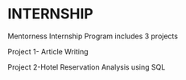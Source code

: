 # INTERNSHIP
Mentorness Internship Program includes 3 projects

Project 1- Article Writing

Project 2-Hotel Reservation Analysis using SQL


